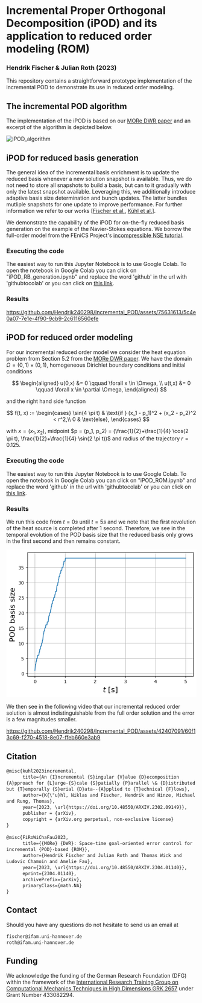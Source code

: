 # Incremental Proper Orthogonal Decomposition (iPOD) and its application to reduced order modeling (ROM)
### Hendrik Fischer & Julian Roth (2023)

This repository contains a straightforward prototype implementation of the incremental POD to demonstrate its use in reduced order modeling.

## The incremental POD algorithm

The implementation of the iPOD is based on our [MORe DWR paper](https://doi.org/10.48550/arXiv.2304.01140) and an excerpt of the algorithm is depicted below. 

![iPOD_algorithm](https://github.com/Hendrik240298/Incremental_POD/assets/75631613/e76d1f8f-5093-40b6-a737-948af63a5067)


## iPOD for reduced basis generation

The general idea of the incremental basis enrichment is to update the reduced basis whenever a new solution snapshot is available. Thus, we do not need to store all snapshots to build a basis, but can to it gradually with only the latest snapshot available. Leveraging this, we additionally introduce adaptive basis size determination and bunch updates. The latter bundles mutliple snapshots for one update to improve performance. For further information we refer to our works [[Fischer et al.](https://doi.org/10.48550/arXiv.2304.01140), [Kühl et al.](https://arxiv.org/abs/2302.09149)].

We demonstrate the capability of the iPOD for on-the-fly reduced basis generation on the example of the Navier-Stokes equations. We borrow the full-order model from the FEniCS Project's [incompressible NSE tutorial](https://fenicsproject.org/pub/tutorial/html/._ftut1009.html). 

### Executing the code
The easiest way to run this Jupyter Notebook is to use Google Colab. To open the notebook in Google Colab you can click on "iPOD_RB_generation.ipynb" and replace the word 'github' in the url with 'githubtocolab' or you can click on [this link](https://colab.research.google.com/github/Hendrik240298/Incremental_POD/blob/main/iPOD_RB_generation.ipynb).

### Results
https://github.com/Hendrik240298/Incremental_POD/assets/75631613/5c4e0a07-7e1e-4f90-9cb9-2c6116560efe


## iPOD for reduced order modeling

For our incremental reduced order model we consider the heat equation problem from Section 5.2 from the [MORe DWR paper](https://doi.org/10.48550/arXiv.2304.01140). 
We have the domain $\Omega = (0,1) \times (0,1)$, homogeneous Dirichlet boundary conditions and initial conditions

$$
\begin{aligned}
u(0,x) &= 0 \qquad \forall x \in \Omega, \\
u(t,x) &= 0 \qquad \forall x \in \partial \Omega,
\end{aligned}
$$

and the right hand side function

$$
f(t, x) := \begin{cases}
        \sin(4 \pi t)  & \text{if } (x_1 - p_1)^2 + (x_2 - p_2)^2 < r^2,\\
        0 & \text{else},
    \end{cases}
$$

with $x = (x_1, x_2)$, midpoint $p = (p_1, p_2) = (\frac{1}{2}+\frac{1}{4} \cos(2 \pi t), \frac{1}{2}+\frac{1}{4} \sin(2 \pi t))$ and radius of the trajectory $r=0.125$.


### Executing the code
The easiest way to run this Jupyter Notebook is to use Google Colab. To open the notebook in Google Colab you can click on "iPOD_ROM.ipynb" and replace the word 'github' in the url with 'githubtocolab' or you can click on [this link](https://colab.research.google.com/github/Hendrik240298/Incremental_POD/blob/main/iPOD_ROM.ipynb).

### Results
We run this code from $t = 0 s$ until $t = 5 s$ and we note that the first revolution of the heat source is completed after 1 second. Therefore, we see in the temporal evolution of the POD basis size that the reduced basis only grows in the first second and then remains constant.

![heat_reduced_basis](https://github.com/Hendrik240298/Incremental_POD/blob/main/media/reduced_basis_heat.png)

We then see in the following video that our incremental reduced order solution is almost indistinguishable from the full order solution and the error is a few magnitudes smaller.

https://github.com/Hendrik240298/Incremental_POD/assets/42407091/60f13c69-f270-4518-8e07-ffeb660e3ab9


## Citation

    @misc{kuhl2023incremental,
          title={An {I}ncremental {S}ingular {V}alue {D}ecomposition {A}pproach for {L}arge-{S}cale {S}patially {P}arallel \& {D}istributed but {T}emporally {S}erial {D}ata--{A}pplied to {T}echnical {F}lows},
          author={K{\"u}hl, Niklas and Fischer, Hendrik and Hinze, Michael and Rung, Thomas},
          year={2023, \url{https://doi.org/10.48550/ARXIV.2302.09149}},
          publisher = {arXiv},
          copyright = {arXiv.org perpetual, non-exclusive license}
    }

    @misc{FiRoWiChaFau2023,
          title={{MORe} {DWR}: Space-time goal-oriented error control for incremental {POD}-based {ROM}}, 
          author={Hendrik Fischer and Julian Roth and Thomas Wick and Ludovic Chamoin and Amelie Fau},
          year={2023, \url{https://doi.org/10.48550/ARXIV.2304.01140}},
          eprint={2304.01140},
          archivePrefix={arXiv},
          primaryClass={math.NA}
    }
    
## Contact

Should you have any questions do not hesitate to send us an email at

    fischer@ifam.uni-hannover.de
    roth@ifam.uni-hannover.de
    
## Funding
We acknowledge the funding of the German Research Foundation (DFG) within the framework of the [International Research Training Group on Computational Mechanics Techniques in High Dimensions GRK 2657](https://www.irtg2657.uni-hannover.de/en/) under Grant Number 433082294.
